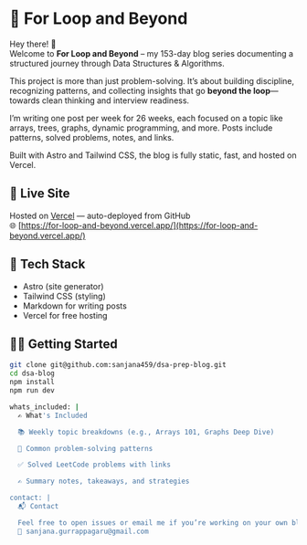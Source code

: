 # 🔁 For Loop and Beyond

Hey there! 👋  
Welcome to **For Loop and Beyond** – my 153-day blog series documenting a structured journey through Data Structures & Algorithms.

This project is more than just problem-solving. It’s about building discipline, recognizing patterns, and collecting insights that go **beyond the loop**—towards clean thinking and interview readiness.

I’m writing one post per week for 26 weeks, each focused on a topic like arrays, trees, graphs, dynamic programming, and more. Posts include patterns, solved problems, notes, and links.

Built with Astro and Tailwind CSS, the blog is fully static, fast, and hosted on Vercel.

## 🚀 Live Site
Hosted on [Vercel](https://vercel.com) — auto-deployed from GitHub  
🌐 [https://for-loop-and-beyond.vercel.app/](https://for-loop-and-beyond.vercel.app/)

## 🔧 Tech Stack
- Astro (site generator)
- Tailwind CSS (styling)
- Markdown for writing posts
- Vercel for free hosting

## 🏃‍♂️ Getting Started

```bash
git clone git@github.com:sanjana459/dsa-prep-blog.git
cd dsa-blog
npm install
npm run dev

whats_included: |
  ✍️ What's Included

  📚 Weekly topic breakdowns (e.g., Arrays 101, Graphs Deep Dive)

  🧩 Common problem-solving patterns

  ✅ Solved LeetCode problems with links

  ✍️ Summary notes, takeaways, and strategies

contact: |
  📬 Contact

  Feel free to open issues or email me if you’re working on your own blog and want tips:  
  📧 sanjana.gurrappagaru@gmail.com